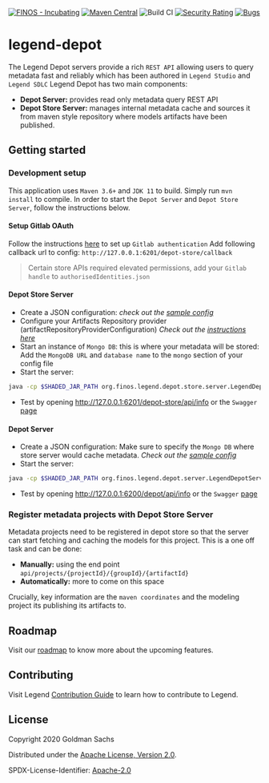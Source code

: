 [![FINOS - Incubating](https://cdn.jsdelivr.net/gh/finos/contrib-toolbox@master/images/badge-incubating.svg)](https://finosfoundation.atlassian.net/wiki/display/FINOS/Incubating)
[![Maven Central](https://img.shields.io/maven-central/v/org.finos.legend.depot/legend-depot-server.svg)](http://search.maven.org/#search%7Cga%7C1%7Ca%3A%22legend-depot)
![Build CI](https://github.com/finos/legend-depot/workflows/Build%20CI/badge.svg)
[![Security Rating](https://sonarcloud.io/api/project_badges/measure?project=finos_legend-depot&metric=security_rating&token=69394360757d5e1356312ddfee658a6b205e2c97)](https://sonarcloud.io/dashboard?id=legend-depot)
[![Bugs](https://sonarcloud.io/api/project_badges/measure?project=finos_legend-depot&metric=bugs&token=69394360757d5e1356312ddfee658a6b205e2c97)](https://sonarcloud.io/dashboard?id=legend-depot)


# legend-depot
The Legend Depot servers provide a rich `REST API` allowing users to query metadata fast and reliably which has been authored in `Legend Studio` and `Legend SDLC`
Legend Depot has two main components:
- **Depot Server:** provides read only metadata query REST API
- **Depot Store Server:** manages internal metadata cache and sources it from maven style repository where models artifacts have been published.
 
## Getting started

### Development setup

This application uses `Maven 3.6+` and `JDK 11` to build. Simply run `mvn install` to compile.
In order to start the `Depot Server` and `Depot Store Server`, follow the instructions below.

#### Setup Gitlab OAuth

Follow the instructions [here](https://legend.finos.org/docs/getting-started/installation-guide#maven-install) to set up `Gitlab authentication`
Add following callback url to config: `http://127.0.0.1:6201/depot-store/callback`

> Certain store APIs required elevated permissions, add your `Gitlab handle` to `authorisedIdentities.json`

#### Depot Store Server

- Create a JSON configuration: _check out the [sample config](https://github.com/finos/legend-depot/blob/master/legend-depot-server/src/test/resources/sample-server-config.json)_
- Configure your Artifacts Repository provider (artifactRepositoryProviderConfiguration)  _Check out the [instructions here](https://github.com/finos/legend-depot/blob/master/legend-depot-artifacts-refresh/README.md)_
- Start an instance of `Mongo DB`: this is where your metadata will be stored: Add the `MongoDB URL` and `database name` to the `mongo` section of your config file
- Start the server:

```sh
java -cp $SHADED_JAR_PATH org.finos.legend.depot.store.server.LegendDepotStoreServer server $CONFIG_DIR/config.json
```

- Test by opening http://127.0.0.1:6201/depot-store/api/info or the `Swagger` [page](http://127.0.0.1:6201/depot-store/api/swagger)

#### Depot Server

- Create a JSON configuration: Make sure to specify the `Mongo DB` where store server would cache metadata. _Check out the [sample config](https://github.com/finos/legend-depot/blob/master/legend-depot-store-server/src/test/resources/sample-server-config.json)_
- Start the server:

```sh
java -cp $SHADED_JAR_PATH org.finos.legend.depot.server.LegendDepotServer server $CONFIG_DIR/config.json
```

- Test by opening http://127.0.0.1:6200/depot/api/info or the `Swagger` [page](http://127.0.0.1:6200/depot/api/swagger)


### Register metadata projects with Depot Store Server

Metadata projects need to be registered in depot store so that the server can start fetching and caching the models for this project.
This is a one off task and can be done:
- **Manually:** using the end point `api/projects/{projectId}/{groupId}/{artifactId}`
- **Automatically:** more to come on this space

Crucially, key information are the `maven coordinates` and the modeling project its publishing its artifacts to.

## Roadmap

Visit our [roadmap](https://github.com/finos/legend#roadmap) to know more about the upcoming features.

## Contributing

Visit Legend [Contribution Guide](https://github.com/finos/legend/blob/master/CONTRIBUTING.md) to learn how to contribute to Legend.

## License

Copyright 2020 Goldman Sachs

Distributed under the [Apache License, Version 2.0](http://www.apache.org/licenses/LICENSE-2.0).

SPDX-License-Identifier: [Apache-2.0](https://spdx.org/licenses/Apache-2.0)
